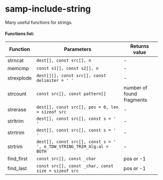 # samp-include-string

Many useful functions for strings.

#### Functions list:

| Function    | Parameters                                                            | Returns value             |
|-------------|-----------------------------------------------------------------------|---------------------------|
| strncat     | `dest[], const src[], n`                                              | -                         |
| memcmp      | `const s1[], const s2[], n`                                           | -                         |
| strexplode  | `dest[][], const src[], const delimiter = ' '`                        | -                         |
| strcount    | `const src[], const pattern[]`                                        | number of found fragments |
| strerase    | `dest[], const src[], pos = 0, len = sizeof src`                      | -                         |
| strltrim    | `dest[], const src[], const s = ' '`                                  | -                         |
| strrtrim    | `dest[], const src[], const s = ' '`                                  | -                         |
| strtrim     | `dest[], const src[], const s = ' ', e_TDW_STRING_TRIM_Alg:al = BOTH` | -                         |
| find_first  | `const src[], const _char`                                            | pos or -1                 |
| find_last   | `const src[], const _char, const size = sizeof src`                   | pos or -1                 |

